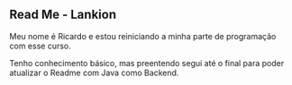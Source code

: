 ## Read Me - Lankion

Meu nome é Ricardo e estou reiniciando a minha parte de programação com esse curso.

Tenho conhecimento básico, mas preentendo segui até o final para poder atualizar o Readme com Java como Backend.